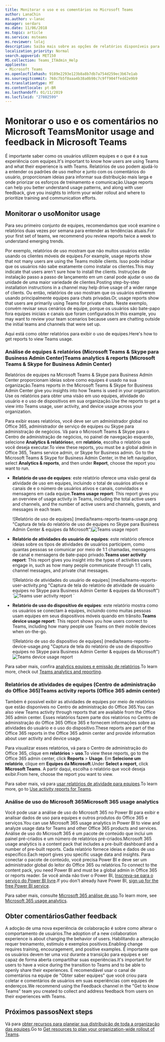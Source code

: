 ```yaml
---
title: Monitorar o uso e os comentários no Microsoft Teams
author: LanaChin
ms.author: v-lanac
manager: serdars
ms.date: 11/06/2018
ms.topic: article
ms.service: msteams
ms.reviewer: lolaj
description: Saiba mais sobre as opções de relatórios disponíveis para ver como os usuários estão usando o Microsoft Teams e coletam de comentários sobre experiências do usuário.
localization_priority: Normal
search.appverid: MET150
MS.collection: Teams_ITAdmin_Help
appliesto:
- Microsoft Teams
ms.openlocfilehash: 9189e2293e123b8a8b7db7a754d259ec3b67e1ab
ms.sourcegitcommit: 768c7b5f0aaa4b38a0b98c7c9ff904ffedd2e9b9
ms.translationtype: MT
ms.contentlocale: pt-BR
ms.lasthandoff: 01/11/2019
ms.locfileid: "27802599"
---
```

# <a name="monitor-usage-and-feedback-in-microsoft-teams"></a><span data-ttu-id="0bbf9-103">Monitorar o uso e os comentários no Microsoft Teams</span><span class="sxs-lookup"><span data-stu-id="0bbf9-103">Monitor usage and feedback in Microsoft Teams</span></span>
<span data-ttu-id="0bbf9-104">É importante saber como os usuários utilizem equipes e o que é a sua experiência com equipes.</span><span class="sxs-lookup"><span data-stu-id="0bbf9-104">It's important to know how users are using Teams and what their experience is with Teams.</span></span> <span data-ttu-id="0bbf9-105">Relatórios de uso podem ajudá-lo a entender os padrões de uso melhor e junto com os comentários do usuário, proporcionam ideias para informar sua distribuição mais larga e onde priorizar os esforços de treinamento e comunicação.</span><span class="sxs-lookup"><span data-stu-id="0bbf9-105">Usage reports can help you better understand usage patterns, and along with user feedback, give you insights to inform your wider rollout and where to prioritize training and communication efforts.</span></span>

## <a name="monitor-usage"></a><span data-ttu-id="0bbf9-106">Monitorar o uso</span><span class="sxs-lookup"><span data-stu-id="0bbf9-106">Monitor usage</span></span>
<span data-ttu-id="0bbf9-107">Para seu primeiro conjunto de equipes, recomendamos que você examine o relatórios duas vezes por semana para entender as tendências atuais.</span><span class="sxs-lookup"><span data-stu-id="0bbf9-107">For your first set of teams, we recommend you review reports twice a week to understand emerging trends.</span></span> 

<span data-ttu-id="0bbf9-108">Por exemplo, relatórios de uso mostram que não muitos usuários estão usando os clientes móveis de equipes.</span><span class="sxs-lookup"><span data-stu-id="0bbf9-108">For example, usage reports show that not many users are using the Teams mobile clients.</span></span> <span data-ttu-id="0bbf9-109">Isso pode indicar que os usuários não sabe exatamente como instalar os clientes.</span><span class="sxs-lookup"><span data-stu-id="0bbf9-109">This may indicate that users aren't sure how to install the clients.</span></span> <span data-ttu-id="0bbf9-110">Instruções de instalação passo a passo de lançamento em um canal pode ajudar o uso da unidade de uma maior variedade de clientes.</span><span class="sxs-lookup"><span data-stu-id="0bbf9-110">Posting step-by-step installation instructions in a channel may help drive usage of a wider range of clients.</span></span> <span data-ttu-id="0bbf9-111">Ou então, relatórios de uso mostram que os usuários estiverem usando principalmente equipes para chats privadas.</span><span class="sxs-lookup"><span data-stu-id="0bbf9-111">Or, usage reports show that users are primarily using Teams for private chats.</span></span> <span data-ttu-id="0bbf9-112">Neste exemplo, convém revisar seus cenários de equipe, porque os usuários são bate-papo fora equipes iniciais e canais que foram configurados.</span><span class="sxs-lookup"><span data-stu-id="0bbf9-112">In this example, you may want to review your team scenarios because users are chatting outside the initial teams and channels that were set up.</span></span> 

<span data-ttu-id="0bbf9-113">Aqui está como obter relatórios para exibir o uso de equipes.</span><span class="sxs-lookup"><span data-stu-id="0bbf9-113">Here's how to get reports to view Teams usage.</span></span> 

### <a name="teams-analytics--reports-microsoft-teams--skype-for-business-admin-center"></a><span data-ttu-id="0bbf9-114">Análise de equipes & relatórios (Microsoft Teams & Skype para Business Admin Center)</span><span class="sxs-lookup"><span data-stu-id="0bbf9-114">Teams analytics & reports (Microsoft Teams & Skype for Business Admin Center)</span></span>

<span data-ttu-id="0bbf9-115">Relatórios de equipes na Microsoft Teams & Skype para Business Admin Center proporcionam ideias sobre como equipes é usado na sua organização.</span><span class="sxs-lookup"><span data-stu-id="0bbf9-115">Teams reports in the Microsoft Teams & Skype for Business Admin Center give you insights into how Teams is used in your organization.</span></span> <span data-ttu-id="0bbf9-116">Use os relatórios para obter uma visão em uso equipes, atividade do usuário e o uso de dispositivos em sua organização.</span><span class="sxs-lookup"><span data-stu-id="0bbf9-116">Use the reports to get a view into Teams usage, user activity, and device usage across your organization.</span></span> 

<span data-ttu-id="0bbf9-117">Para exibir esses relatórios, você deve ser um administrador global no Office 365, administrador de serviço de equipes ou Skype para administração de negócios. Vá para o Microsoft Teams & Skype para o Centro de administração de negócios, no painel de navegação esquerdo, selecione **Analytics & relatórios**e, em **relatório**, escolha o relatório que você deseja executar.</span><span class="sxs-lookup"><span data-stu-id="0bbf9-117">To view these reports, you must be a global admin in Office 365, Teams service admin, or Skype for Business admin. Go to the Microsoft Teams & Skype for Business Admin Center, in the left navigation, select **Analytics & reports**, and then under **Report**, choose the report you want to run.</span></span>

- <span data-ttu-id="0bbf9-118">**Relatório de uso de equipes**: este relatório oferece uma visão geral da atividade de uso em equipes, incluindo o total de usuários ativos e canais de e o número de usuários ativos e canais, convidados e mensagens em cada equipe.</span><span class="sxs-lookup"><span data-stu-id="0bbf9-118">**Teams usage report**: This report gives you an overview of usage activity in Teams, including the total active users and channels, and the number of active users and channels, guests, and messages in each team.</span></span> 

    <span data-ttu-id="0bbf9-119">![Relatório de uso de equipes] (media/teams-reports-teams-usage.png "Captura de tela do relatório de uso de equipes no Skype para Business Admin Center & equipes da Microsoft")</span><span class="sxs-lookup"><span data-stu-id="0bbf9-119">![Teams usage report](media/teams-reports-teams-usage.png "Screen shot of the Teams usage report in the Microsoft Teams & Skype for Business Admin Center")</span></span>     
- <span data-ttu-id="0bbf9-120">**Relatório de atividades do usuário de equipes**: este relatório oferece ideias sobre os tipos de atividades de usuários participem, como quantas pessoas se comunicar por meio de 1:1 chamadas, mensagens de canal e mensagens de bate-papo privado.</span><span class="sxs-lookup"><span data-stu-id="0bbf9-120">**Teams user activity report**: This report gives you insight into the types of activities users engage in, such as how many people communicate through 1:1 calls, channel messages, and private chat messages.</span></span> 

    <span data-ttu-id="0bbf9-121">![Relatório de atividades do usuário de equipes] (media/teams-reports-user-activity.png "Captura de tela do relatório de atividade de usuário equipes no Skype para Business Admin Center & equipes da Microsoft") 
\`</span><span class="sxs-lookup"><span data-stu-id="0bbf9-121">![Teams user activity report](media/teams-reports-user-activity.png "Screen shot of the Teams user activity report in the Microsoft Teams & Skype for Business Admin Center") 
\`</span></span>
- <span data-ttu-id="0bbf9-122">**Relatório de uso do dispositivo de equipes**: este relatório mostra como os usuários se conectam à equipes, incluindo como muitas pessoas usam equipes em seus dispositivos móveis quando em trânsito.</span><span class="sxs-lookup"><span data-stu-id="0bbf9-122">**Teams device usage report**: This report shows you how users connect to Teams, including how many people use Teams on their mobile devices when on-the-go.</span></span> 

    <span data-ttu-id="0bbf9-123">![Relatório de uso do dispositivo de equipes] (media/teams-reports-device-usage.png "Captura de tela do relatório de uso de dispositivo equipes no Skype para Business Admin Center & equipes da Microsoft")</span><span class="sxs-lookup"><span data-stu-id="0bbf9-123">![Teams device usage report](media/teams-reports-device-usage.png "Screen shot of the Teams device usage report in the Microsoft Teams & Skype for Business Admin Center")</span></span>

<span data-ttu-id="0bbf9-124">Para saber mais, confira [analytics equipes e emissão de relatórios](teams-analytics-and-reports/teams-reporting-reference.md).</span><span class="sxs-lookup"><span data-stu-id="0bbf9-124">To learn more, check out [Teams analytics and reporting](teams-analytics-and-reports/teams-reporting-reference.md).</span></span> 

### <a name="teams-activity-reports-office-365-admin-center"></a><span data-ttu-id="0bbf9-125">Relatórios de atividades de equipes (Centro de administração do Office 365)</span><span class="sxs-lookup"><span data-stu-id="0bbf9-125">Teams activity reports (Office 365 admin center)</span></span>
<span data-ttu-id="0bbf9-126">Também é possível exibir as atividades de equipes por meio de relatórios que estão disponíveis no Centro de administração do Office 365.</span><span class="sxs-lookup"><span data-stu-id="0bbf9-126">You can also view Teams activity through reports that are available from the Office 365 admin center.</span></span> <span data-ttu-id="0bbf9-127">Esses relatórios fazem parte dos relatórios no Centro de administração do Office 365 Office 365 e fornecem informações sobre as atividades do usuário e o uso do dispositivo.</span><span class="sxs-lookup"><span data-stu-id="0bbf9-127">These reports are part of the Office 365 reports in the Office 365 admin center and provide information about user activity and device usage.</span></span> 

<span data-ttu-id="0bbf9-128">Para visualizar esses relatórios, vá para o Centro de administração do Office 365, clique em **relatórios** > **uso**.</span><span class="sxs-lookup"><span data-stu-id="0bbf9-128">To view these reports, go to the Office 365 admin center, click **Reports** > **Usage**.</span></span> <span data-ttu-id="0bbf9-129">Em **Selecione um relatório**, clique em **Equipes da Microsoft**.</span><span class="sxs-lookup"><span data-stu-id="0bbf9-129">Under **Select a report**, click **Microsoft Teams**.</span></span> <span data-ttu-id="0bbf9-130">A partir daqui, escolha o relatório que você deseja exibir.</span><span class="sxs-lookup"><span data-stu-id="0bbf9-130">From here, choose the report you want to view.</span></span>

<span data-ttu-id="0bbf9-131">Para saber mais, vá para [usar relatórios de atividade para equipes](teams-activity-reports.md).</span><span class="sxs-lookup"><span data-stu-id="0bbf9-131">To learn more, go to [Use activity reports for Teams](teams-activity-reports.md).</span></span>

### <a name="microsoft-365-usage-analytics"></a><span data-ttu-id="0bbf9-132">Análise de uso do Microsoft 365</span><span class="sxs-lookup"><span data-stu-id="0bbf9-132">Microsoft 365 usage analytics</span></span>

<span data-ttu-id="0bbf9-133">Você pode usar a análise de uso do Microsoft 365 no Power BI para exibir e analisar dados de uso para equipes e outros produtos do Office 365 e serviços.</span><span class="sxs-lookup"><span data-stu-id="0bbf9-133">You can use Microsoft 365 usage analytics in Power BI to view and analyze usage data for Teams and other Office 365 products and services.</span></span> <span data-ttu-id="0bbf9-134">Análise de uso do Microsoft 365 é um pacote de conteúdo que inclui um painel pré-criados e um número de relatórios pré-criados.</span><span class="sxs-lookup"><span data-stu-id="0bbf9-134">Microsoft 365 usage analytics is a content pack that includes a pre-built dashboard and a number of pre-built reports.</span></span> <span data-ttu-id="0bbf9-135">Cada relatório fornece ideias e dados de uso específico.</span><span class="sxs-lookup"><span data-stu-id="0bbf9-135">Each report gives you specific usage data and insights.</span></span> <span data-ttu-id="0bbf9-136">Para conectar o pacote de conteúdo, você precisa Power BI e deve ser um administrador global do leitor do Office 365 ou relatórios.</span><span class="sxs-lookup"><span data-stu-id="0bbf9-136">To connect to the content pack, you need Power BI and must be a global admin in Office 365 or reports reader.</span></span> <span data-ttu-id="0bbf9-137">Se você ainda não tiver o Power BI, [Inscreva-se para o serviço do Power BI livre](https://powerbi.microsoft.com).</span><span class="sxs-lookup"><span data-stu-id="0bbf9-137">If you don't already have Power BI, [sign up for the free Power BI service](https://powerbi.microsoft.com).</span></span> 

<span data-ttu-id="0bbf9-138">Para saber mais, consulte [Microsoft 365 análise de uso](https://support.office.com/article/Microsoft-365-usage-analytics-77ff780d-ab19-4553-adea-09cb65ad0f1f).</span><span class="sxs-lookup"><span data-stu-id="0bbf9-138">To learn more, see [Microsoft 365 usage analytics](https://support.office.com/article/Microsoft-365-usage-analytics-77ff780d-ab19-4553-adea-09cb65ad0f1f).</span></span> 

## <a name="gather-feedback"></a><span data-ttu-id="0bbf9-139">Obter comentários</span><span class="sxs-lookup"><span data-stu-id="0bbf9-139">Gather feedback</span></span>
<span data-ttu-id="0bbf9-140">A adoção de uma nova experiência de colaboração é sobre como alterar o comportamento de usuários.</span><span class="sxs-lookup"><span data-stu-id="0bbf9-140">The adoption of a new collaboration experience is about changing the behavior of users.</span></span> <span data-ttu-id="0bbf9-141">Habilitando a alteração requer treinamento, estímulo e exemplos positivos.</span><span class="sxs-lookup"><span data-stu-id="0bbf9-141">Enabling change requires training, encouragement, and positive examples.</span></span> <span data-ttu-id="0bbf9-142">É importante que os usuários devem ter uma voz durante a transição para equipes e ser capaz de forma aberta compartilhar suas experiências.</span><span class="sxs-lookup"><span data-stu-id="0bbf9-142">It's important for users to have a voice during the transition to Teams and to be able to openly share their experiences.</span></span> <span data-ttu-id="0bbf9-143">É recomendável usar o canal de comentários na equipe de "Obter saber equipes" que você criou para coletar e comentários de usuários em suas experiências com equipes de endereços.</span><span class="sxs-lookup"><span data-stu-id="0bbf9-143">We recommend using the Feedback channel in the "Get to know Teams" team you created to collect and address feedback from users on their experiences with Teams.</span></span> 

## <a name="next-steps"></a><span data-ttu-id="0bbf9-144">Próximos passos</span><span class="sxs-lookup"><span data-stu-id="0bbf9-144">Next steps</span></span>
<span data-ttu-id="0bbf9-145">Vá para [obter recursos para planejar sua distribuição de toda a organização das equipes](get-started-with-teams-resources-for-org-wide-rollout.md).</span><span class="sxs-lookup"><span data-stu-id="0bbf9-145">Go to [Get resources to plan your organization-wide rollout of Teams](get-started-with-teams-resources-for-org-wide-rollout.md).</span></span>
